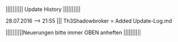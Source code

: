 
|||||||||| Update History |||||||||| 






28.07.2016 --> 21:55 ||| Th3Shadowbroker = Added Update-Log.md






||||||||||Neuerungen bitte immer OBEN anheften ||||||||||
